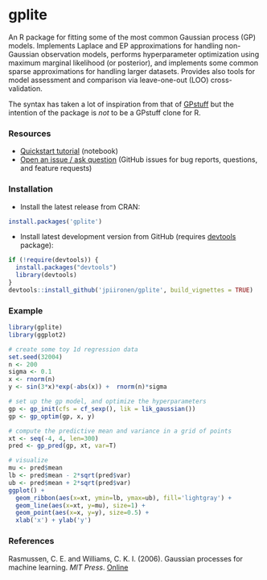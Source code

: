 

# gplite


An R package for fitting some of the most common Gaussian process (GP) models. Implements Laplace and EP approximations for handling non-Gaussian observation models, performs hyperparameter optimization using maximum marginal likelihood (or posterior), and implements some common sparse approximations for handling larger datasets. Provides also tools for model assessment and comparison via leave-one-out (LOO) cross-validation.

The syntax has taken a lot of inspiration from that of [GPstuff](https://github.com/gpstuff-dev/gpstuff) but the intention of the package is *not* to be a GPstuff clone for R.


### Resources

* [Quickstart tutorial](https://htmlpreview.github.io/?https://github.com/jpiironen/gplite/blob/master/vignettes/quickstart.html) (notebook)
* [Open an issue / ask question](https://github.com/jpiironen/gplite/issues) (GitHub issues for bug reports, questions, and feature requests)


### Installation

* Install the latest release from CRAN:

```r
install.packages('gplite')
```

* Install latest development version from GitHub (requires [devtools](https://github.com/r-lib/devtools) package):

```r
if (!require(devtools)) {
  install.packages("devtools")
  library(devtools)
}
devtools::install_github('jpiironen/gplite', build_vignettes = TRUE)
```
    
### Example

```R
library(gplite)
library(ggplot2)

# create some toy 1d regression data
set.seed(32004)
n <- 200
sigma <- 0.1
x <- rnorm(n)
y <- sin(3*x)*exp(-abs(x)) +  rnorm(n)*sigma 

# set up the gp model, and optimize the hyperparameters
gp <- gp_init(cfs = cf_sexp(), lik = lik_gaussian())
gp <- gp_optim(gp, x, y)

# compute the predictive mean and variance in a grid of points
xt <- seq(-4, 4, len=300)
pred <- gp_pred(gp, xt, var=T)

# visualize
mu <- pred$mean
lb <- pred$mean - 2*sqrt(pred$var)
ub <- pred$mean + 2*sqrt(pred$var)
ggplot() + 
  geom_ribbon(aes(x=xt, ymin=lb, ymax=ub), fill='lightgray') +
  geom_line(aes(x=xt, y=mu), size=1) +
  geom_point(aes(x=x, y=y), size=0.5) +
  xlab('x') + ylab('y')
```


### References

Rasmussen, C. E. and Williams, C. K. I. (2006). Gaussian processes for machine learning. *MIT Press*. [Online](http://www.gaussianprocess.org/gpml/)



  [quickstart-vignette]: https://htmlpreview.github.io/?https://github.com/jpiironen/gplite/blob/master/vignettes/quickstart.html

